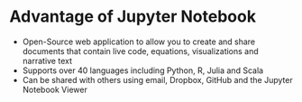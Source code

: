 # Advantage of Jupyter Notebook
*   Open-Source web application to allow you to create and share documents that contain live code, equations, visualizations and narrative text
*   Supports over 40 languages including Python, R, Julia and Scala
*   Can be shared with others using email, Dropbox, GitHub and the Jupyter Notebook Viewer